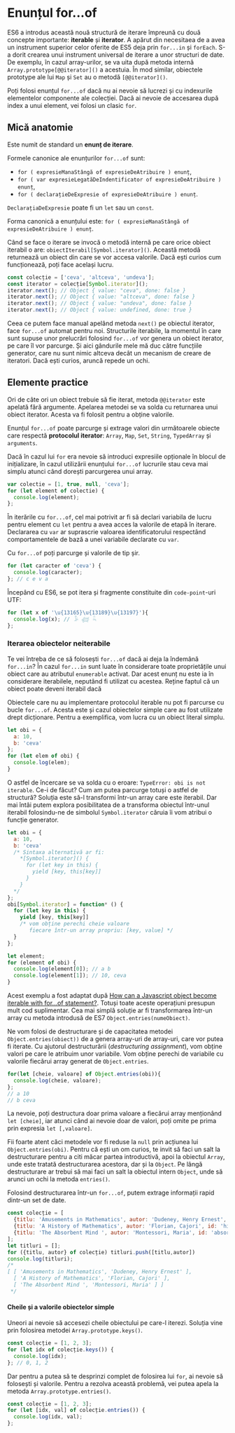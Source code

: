 # Enunțul for...of

ES6 a introdus această nouă structură de iterare împreună cu două concepte importante: **iterable** și **iterator**. A apărut din necesitaea de a avea un instrument superior celor oferite de ES5 deja prin `for...in` și `forEach`. S-a dorit crearea unui instrument universal de iterare a unor structuri de date. De exemplu, în cazul array-urilor, se va uita după metoda internă `Array.prototype[@@iterator]()` a acestuia. În mod similar, obiectele prototype ale lui `Map` și `Set` au o metodă `[@@iterator]()`.

Poți folosi enunțul `for...of` dacă nu ai nevoie să lucrezi și cu indexurile elementelor componente ale colecției. Dacă ai nevoie de accesarea după index a unui element, vei folosi un clasic `for`.

## Mică anatomie

Este numit de standard un **enunț de iterare**.

Formele canonice ale enunțurilor `for...of` sunt:

-   `for ( expresieManaStângă of expresieDeAtribuire ) enunț`,
-   `for ( var expresieLegatăDeIndentificator of expresieDeAtribuire ) enunț`,
-   `for ( declarațieDeExpresie of expresieDeAtribuire ) enunț`.

`DeclarațiaDeExpresie` poate fi un `let` sau un `const`.

Forma canonică a enunțului este: `for ( expresieManaStângă of expresieDeAtribuire ) enunț`.

Când se face o iterare se invocă o metodă internă pe care orice obiect iterabil o are: `obiectIterabil[Symbol.iterator]()`. Această metodă returnează un obiect din care se vor accesa valorile. Dacă ești curios cum funcționează, poți face același lucru.

```javascript
const colecție = ['ceva', 'altceva', 'undeva'];
const iterator = colecție[Symbol.iterator]();
iterator.next(); // Object { value: "ceva", done: false }
iterator.next(); // Object { value: "altceva", done: false }
iterator.next(); // Object { value: "undeva", done: false }
iterator.next(); // Object { value: undefined, done: true }
```

Ceea ce putem face manual apelând metoda `next()` pe obiectul iterator, face `for...of` automat pentru noi. Structurile iterabile, la momentul în care sunt supuse unor prelucrări folosind `for...of` vor genera un obiect iterator, pe care îl vor parcurge. Și aici gândurile mele mă duc către funcțiile generator, care nu sunt nimic altceva decât un mecanism de creare de iteratori. Dacă ești curios, aruncă repede un ochi.

## Elemente practice

Ori de câte ori un obiect trebuie să fie iterat, metoda `@@iterator` este apelată fără argumente. Apelarea metodei se va solda cu returnarea unui obiect iterator. Acesta va fi folosit pentru a obține valorile.

Enunțul `for...of` poate parcurge și extrage valori din următoarele obiecte care respectă **protocolul iterator**: `Array`, `Map`, `Set`, `String`, `TypedArray` și `arguments`.

Dacă în cazul lui `for` era nevoie să introduci expresiile opționale în blocul de inițializare, în cazul utilizării enunțului `for...of` lucrurile stau ceva mai simplu atunci când dorești parcurgerea unui array.

```javascript
var colectie = [1, true, null, 'ceva'];
for (let element of colectie) {
  console.log(element);
};
```

În iterările cu `for...of`, cel mai potrivit ar fi să declari variabila de lucru pentru element cu `let` pentru a avea acces la valorile de etapă în iterare. Declararea cu `var` ar suprascrie valoarea identificatorului respectând comportamentele de bază a unei variabile declarate cu `var`.

Cu `for...of` poți parcurge și valorile de tip șir.

```javascript
for (let caracter of 'ceva') {
  console.log(caracter);
}; // c e v a
```

Începând cu ES6, se pot itera și fragmente constituite din `code-point`-uri UTF:

```javascript
for (let x of '\u{13165}\u{13189}\u{13197}'){
  console.log(x); // 𓅥 𓆉 𓆗
};
```

### Iterarea obiectelor neiterabile

Te vei întreba de ce să folosești `for...of` dacă ai deja la îndemână `for...in`? În cazul `for...in` sunt luate în considerare toate proprietățile unui obiect care au atributul `enumerable` activat. Dar acest enunț nu este ia în considerare iterabilele, neputând fi utilizat cu acestea. Reține faptul că un obiect poate deveni iterabil dacă

Obiectele care nu au implementare protocolul iterable nu pot fi parcurse cu bucle `for...of`. Acesta este și cazul obiectelor simple care au fost utilizate drept dicționare. Pentru a exemplifica, vom lucra cu un obiect literal simplu.

```javascript
let obi = {
  a: 10,
  b: 'ceva'
};
for (let elem of obi) {
  console.log(elem);
}
```

O astfel de încercare se va solda cu o eroare: `TypeError: obi is not iterable`. Ce-i de făcut? Cum am putea parcurge totuși o astfel de structură? Soluția este să-l transformi într-un array care este iterabil. Dar mai întâi putem explora posibilitatea de a transforma obiectul într-unul iterabil folosindu-ne de simbolul `Symbol.iterator` căruia îi vom atribui o funcție generator.

```javascript
let obi = {
  a: 10,
  b: 'ceva'
  /* Sintaxa alternativă ar fi:
    *[Symbol.iterator]() {
      for (let key in this) {
        yield [key, this[key]]
      }
    }
  */
};
obi[Symbol.iterator] = function* () {
  for (let key in this) {
    yield [key, this[key]]
    /* vom obține perechi cheie valoare
       fiecare într-un array propriu: [key, value] */
  }
};

let element;
for (element of obi) {
  console.log(element[0]); // a b
  console.log(element[1]); // 10, ceva
}
```

Acest exemplu a fost adaptat după [How can a Javascript object become iterable with for…of statement?](https://stackoverflow.com/questions/35819763/how-can-a-javascript-object-become-iterable-with-for-of-statement). Totuși toate aceste operațiuni presupun mult cod suplimentar. Cea mai simplă soluție ar fi transformarea într-un array cu metoda introdusă de ES7 `Object.entries(numeObiect)`.

Ne vom folosi de destructurare și de capacitatea metodei `Object.entries(obiect))` de a genera array-uri de array-uri, care vor putea fi iterate. Cu ajutorul destructurării (*destructuring assignment*), vom obține valori pe care le atribuim unor variabile. Vom obține perechi de variabile cu valorile fiecărui array generat de `Object.entries`.

```javascript
for(let [cheie, valoare] of Object.entries(obi)){
  console.log(cheie, valoare);
};
// a 10
// b ceva
```

La nevoie, poți destructura doar prima valoare a fiecărui array menționând `let [cheie]`, iar atunci când ai nevoie doar de valori, poți omite pe prima prin expresia `let [,valoare]`.

Fii foarte atent căci metodele vor fi reduse la `null` prin acțiunea lui `Object.entries(obi)`. Pentru că ești un om curios, te invit să faci un salt la destructurare pentru a citi măcar partea introductivă, apoi la obiectul `Array`, unde este tratată destructurarea acestora, dar și la `Object`. Pe lângă destructurare ar trebui să mai faci un salt la obiectul intern `Object`, unde să arunci un ochi la metoda `entries()`.

Folosind destructurarea într-un `for...of`, putem extrage informații rapid dintr-un set de date.

```javascript
const colecție = [
  {titlu: 'Amusements in Mathematics', autor: 'Dudeney, Henry Ernest', id: 'amusementsinmath16713gut'},
  {titlu: 'A History of Mathematics', autor: 'Florian, Cajori', id: 'historyofmathema001062mbp'},
  {titlu: 'The Absorbent Mind ', autor: 'Montessori, Maria', id: 'absorbentmind031961mbp'}
];
let titluri = [];
for ({titlu, autor} of colecție) titluri.push([titlu,autor])
console.log(titluri);
/*
[ [ 'Amusements in Mathematics', 'Dudeney, Henry Ernest' ],
  [ 'A History of Mathematics', 'Florian, Cajori' ],
  [ 'The Absorbent Mind ', 'Montessori, Maria' ] ]
 */
```

#### Cheile și a valorile obiectelor simple

Uneori ai nevoie să accesezi cheile obiectului pe care-l iterezi. Soluția vine prin folosirea metodei `Array.prototype.keys()`.

```javascript
const colecție = [1, 2, 3];
for (let idx of colecție.keys()) {
  console.log(idx);
}; // 0, 1, 2
```

Dar pentru a putea să te desprinzi complet de folosirea lui `for`, ai nevoie să folosești și valorile. Pentru a rezolva această problemă, vei putea apela la metoda `Array.prototype.entries()`.

```javascript
const colecție = [1, 2, 3];
for (let [idx, val] of colecție.entries()) {
  console.log(idx, val);
};
```
